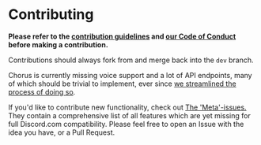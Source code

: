 
# Contributing

**Please refer to the [contribution guidelines](https://github.com/polyphony-chat/.github/blob/main/CONTRIBUTION_GUIDELINES.md) and [our Code of Conduct](https://github.com/polyphony-chat/.github/blob/main/CODE_OF_CONDUCT.md) before making a contribution.**

Contributions should always fork from and merge back into the `dev` branch.

Chorus is currently missing voice support and a lot of API endpoints, many of which should be trivial to implement,
ever since [we streamlined the process of doing so](https://github.com/polyphony-chat/chorus/discussions/401).

If you'd like to contribute new functionality, check out [The 'Meta'-issues.](https://github.com/polyphony-chat/chorus/issues?q=is%3Aissue+label%3A%22Type%3A+Meta%22+) They contain a comprehensive list of all features which are yet missing for full Discord.com compatibility.
Please feel free to open an Issue with the idea you have, or a Pull Request.
